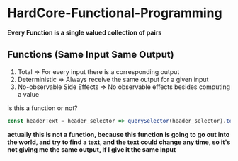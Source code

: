 # HardCore-Functional-Programming

**Every Function is a single valued collection of pairs**

## Functions (Same Input Same Output)

1. Total => For every input there is a corresponding output
2. Deterministic => Always receive the same output for a given input
3. No-observable Side Effects => No observable effects besides computing a value


is this a function or not?

```js
const headerText = header_selector => querySelector(header_selector).text();
```

**actually this is not a function, because this function is going to go out into the world, and try to find a text, and the text could change any time, so it's not giving me the same output, if I give it the same input**
